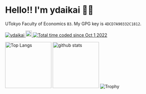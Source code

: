 # Hello!! I'm ydaikai 👋🏽

UTokyo Faculty of Economics `B3`. My GPG key is `4DCD7A90332C1812`.

<p align="left">
  <a href="https://github.com/ydaikai/ydaikai">
    <img src="https://komarev.com/ghpvc/?username=ydaikai" alt="ydaikai" />
  </a>
  <a href="http://twitter.com/iammagnetts">
    <img height="20" src="https://img.shields.io/twitter/follow/iammagnetts?label=follow&logo=twitter&style=flat" />
  </a>
  <a href="https://wakatime.com/@e093a6d3-6b9e-401d-8ef0-2fd7035535cd"><img src="https://wakatime.com/badge/user/e093a6d3-6b9e-401d-8ef0-2fd7035535cd.svg" alt="Total time coded since Oct 1 2022" /></a>
</p>
<p align="left">
    <img alt="Top Langs" height="150px" src="https://github-readme-stats.vercel.app/api/top-langs/?username=ydaikai&layout=compact&show_icons=true&theme=vue-dark" />
    <img alt="github stats" height="150px" src="https://github-readme-stats.vercel.app/api?username=ydaikai&theme=vue-dark&show_icons=true" />
<img alt="Trophy" src="https://github-profile-trophy.vercel.app/?username=ydaikai&theme=nord&column=7" />
</p>

